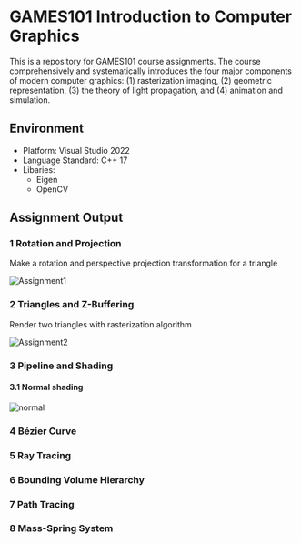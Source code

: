 # GAMES101 Introduction to Computer Graphics
This is a repository for GAMES101 course assignments. The course comprehensively and systematically introduces the four major components of modern computer graphics: (1) rasterization imaging, (2) geometric representation, (3) the theory of light propagation, and (4) animation and simulation.

## Environment
* Platform: Visual Studio 2022
* Language Standard: C++ 17
* Libaries:
  * Eigen
  * OpenCV

## Assignment Output

### 1 Rotation and Projection
Make a rotation and perspective projection transformation for a triangle

![Assignment1](https://github.com/lanwenzhang/GAMES101-Introduction-to-Computer-Graphics/assets/86000552/97174f80-3f74-48a6-b6e5-65d5f14f91b3)

### 2 Triangles and Z-Buffering
Render two triangles with rasterization algorithm

![Assignment2](https://github.com/lanwenzhang/GAMES101-Introduction-to-Computer-Graphics/assets/86000552/2cc65d94-0516-41b3-9286-8d4628bad13a)

### 3 Pipeline and Shading
#### 3.1 Normal shading

![normal](https://github.com/lanwenzhang/GAMES101-Introduction-to-Computer-Graphics/assets/86000552/2503f26f-5e52-4dc4-9c2c-eb1b6c7da686)


### 4 Bézier Curve


### 5 Ray Tracing


### 6 Bounding Volume Hierarchy


### 7 Path Tracing


### 8 Mass-Spring System
